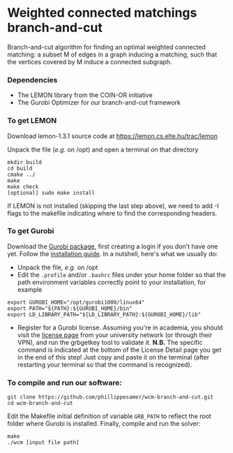 # Weighted connected matchings branch-and-cut 
Branch-and-cut algorithm for finding an optimal weighted connected matching: a subset M of edges in a graph inducing a matching, such that the vertices covered by M induce a connected subgraph.


### Dependencies

- The LEMON library from the COIN-OR initiative
- The Gurobi Optimizer for our branch-and-cut framework

### To get LEMON

Download lemon-1.3.1 source code at https://lemon.cs.elte.hu/trac/lemon

Unpack the file (_e.g._ on /opt) and open a terminal on that directory

```
mkdir build
cd build
cmake ../
make
make check
[optional] sudo make install
```
If LEMON is not installed (skipping the last step above), we need to add -I flags to the makefile indicating where to find the corresponding headers.


### To get Gurobi

Download the [Gurobi package](https://www.gurobi.com/downloads/gurobi-software), first creating a login if you don't have one yet. Follow the [installation guide](https://www.gurobi.com/documentation/10.0/quickstart_linux/software_installation_guid.html). In a nutshell, here's what we usually do:

- Unpack the file, _e.g._ on /opt
- Edit the `.profile` and/or `.bashrc` files under your home folder so that the path environment variables correctly point to your installation, for example
```
export GUROBI_HOME="/opt/gurobi1000/linux64"
export PATH="${PATH}:${GUROBI_HOME}/bin"
export LD_LIBRARY_PATH="${LD_LIBRARY_PATH}:${GUROBI_HOME}/lib"
```

- Register for a Gurobi license. Assuming you're in academia, you should visit the [license page](https://www.google.com/url?q=https%3A%2F%2Fwww.gurobi.com%2Fdownloads%2Fend-user-license-agreement-academic%2F&sa=D&sntz=1&usg=AOvVaw0YU98KLcE2IKVrvlVaHEjO) from your university network (or through their VPN), and run the grbgetkey tool to validate it. **N.B.** The specific command is indicated at the bottom of the License Detail page you get in the end of this step! Just copy and paste it on the terminal (after restarting your terminal so that the command is recognized).


### To compile and run our software:

```
git clone https://github.com/phillippesamer/wcm-branch-and-cut.git
cd wcm-branch-and-cut
```

Edit the Makefile initial definition of variable `GRB_PATH` to reflect the root folder where Gurobi is installed. Finally, compile and run the solver:

```
make
./wcm [input file path]
```
